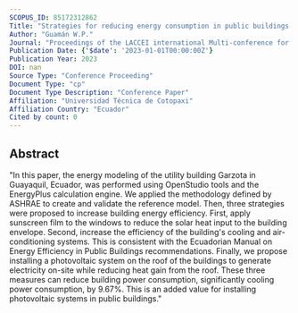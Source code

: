 ```yaml
---
SCOPUS_ID: 85172312862
Title: "Strategies for reducing energy consumption in public buildings: the Garzota Research Case"
Author: "Guamán W.P."
Journal: "Proceedings of the LACCEI international Multi-conference for Engineering, Education and Technology"
Publication Date: {'$date': '2023-01-01T00:00:00Z'}
Publication Year: 2023
DOI: nan
Source Type: "Conference Proceeding"
Document Type: "cp"
Document Type Description: "Conference Paper"
Affiliation: "Universidad Técnica de Cotopaxi"
Affiliation Country: "Ecuador"
Cited by count: 0
---
```


## Abstract
"In this paper, the energy modeling of the utility building Garzota in Guayaquil, Ecuador, was performed using OpenStudio tools and the EnergyPlus calculation engine. We applied the methodology defined by ASHRAE to create and validate the reference model. Then, three strategies were proposed to increase building energy efficiency. First, apply sunscreen film to the windows to reduce the solar heat input to the building envelope. Second, increase the efficiency of the building's cooling and air-conditioning systems. This is consistent with the Ecuadorian Manual on Energy Efficiency in Public Buildings recommendations. Finally, we propose installing a photovoltaic system on the roof of the buildings to generate electricity on-site while reducing heat gain from the roof. These three measures can reduce building power consumption, significantly cooling power consumption, by 9.67%. This is an added value for installing photovoltaic systems in public buildings."
